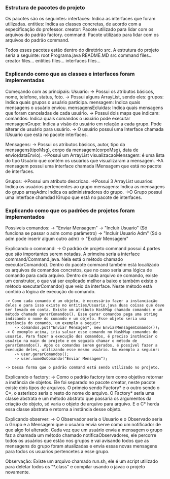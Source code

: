 ### Estrutura de pacotes do projeto ###
Os pacotes são os seguintes:
    interfaces: Indica as interfaces que foram utilizadas. 
    entities: Indica as classes concretas, de acordo com a especificação do professor.
    creator: Pacote utilizado para lidar com os arquivos do padrão factory. 
    command: Pacote utilizado para lidar com os arquivos do padrão command.

Todos esses pacotes estão dentro do diretório src. 
A estrutura do projeto seria a seguinte:
    root
        Programa.java
        README.MD
        src
            command
                files...
            creator
                files...
            entities
                files...
            interfaces
                files...

### Explicando como que as classes e interfaces foram implementadas ###
Começando com as principais:
Usuario:
    -> Possui os atributos básicos, nome, telefone, status, foto.
    -> Possui alguns ArrayList, sendo eles:
        grupos: Indica quais grupos o usuário participa. 
        mensagem: Indica quais mensagens o usuário enviou.
        mensagensEcluidas: Indica quais mensagens que foram canceladas de cada usuário. 
    -> Possui dois maps que indicam:
        comandos: Indica quais comandos o usuário pode executar
        mensagenGrupo: Indica a visão do usuário em relação a cada grupo. Pode alterar de usuário para usuário.
    -> O usuário possui uma Interface chamada IUsuario que está no pacote interfaces. 

Mensagens:
    -> Possui os atributos básicos, autor, tipo da mensagens(tipoMsg), corpo da mensagem(corpoMsg), data de envio(dataEnvio).
    ->Possui um ArrayList
        visualizacaoMensagem: é uma lista do tipo Usuário que contém os usuários que visualizaram a mensagem.
    ->A mensagem possui uma interface chamada IMensagem que está no pacote de interfaces.

Grupos:
    ->Possui um atributo descricao.
    ->Possui 3 ArrayList
        usuarios: Indica os usuários pertencentes ao grupo
        mensagens: Indica as mensagens do grupo
        arrayAdm: Indica os administradores do grupo.
    ->O Grupo possui uma interface chamdad IGrupo que está no pacote de interfaces. 

### Explicando como que os padrões de projetos foram implementados ###
Possiveis comandos:
    -> "Enviar Mensagem"
    -> "Incluir Usuario"        (Só funciona se passar o adm como parâmetro)
    -> "Incluir Usuario Adm"    (Só o adm pode inserir algum outro adm)
    -> "Excluir Mensagem"

Explicando o command:
    -> O padrão de projeto command possui 4 partes que são importantes serem notadas. A primeira seria a interface command/Command.java. Nela está o método chamado executarComando(). Dentro do pacote command também está localizado os arquivos de comandos concretos, que no caso seria uma lógica de comando para cada arquivo. Dentro de cada arquivo de comando, existe um construtor, o que vai ser explicado melhor a baixo e também existe o método executarComando() que veio da interface. Neste método está contido a lógica de execução do comando. 

    -> Como cada comando é um objeto, é necessário fazer a instanciação deles e para isso existe no entities/Usuario.java duas coisas que deve ser levado em conta. Existe um atributo HashMap chamado comandos e um método chamado gerarComandos(). Esse gerar comandos pega uma string indicando o nome do comando e um objeto. Esse objeto seria uma instância do comando, um exemplo a seguir:
        -> comandos.put("Enviar Mensagem", new EnviarMensagemComando()); 
    -> O exemplo acima, iria salvar esse comando no HashMap comandos do usuario. Para fazer a execução dos comandos, é preciso instânciar o usuário na main do projeto e em seguida chamar o método de gerarComandos(). Após os comandos serem gerados, é possível fazer a execução deles, utilizando esse mesmo usuário. Um exemplo a seguinr:
        -> user.gerarComandos();
        -> user.nomeDoComando("Enviar Mensagem");
    
    -> Dessa forma que o padrão command está sendo utilizado no projeto. 

Explicando o factory:
    -> Como o padrão factory tem como objetivo retornar a instância de objetos. Ele foi separado no pacote creator, neste pacote existe dois tipos de arquivos. O primeio sendo Factory* e o outro sendo o C*, o asterisco seria o resto do nome do arquivo. O Factory* seria uma classe abstrata e um método abstrato que passaria os argumentos da criação do objeto, só varia o objeto de arquivo para arquivo. E o C* herda essa classe abstrata e retorna a instância desse objeto. 

Explicando observer:
    -> O Observador seria o Usuario e o Observado seria o Grupo e a Mensagem que o usuário envia serve como um notificador de que algo foi alterado. Cada vez que um usuário envia a mensagem o grupo faz a chamada um método chamado notificaObservadores, ele percorre todos os usuários que estão nos grupos e vai avisando todos que as mensagens do grupo foram atualizadas e envia essas novas mensagens para todos os usuarios pertencetes a esse grupo.

Observação:
    Existe um arquivo chamado run.sh, ele é um script utilizado para deletar todos os "*.class" e compilar usando o javac o projeto novamente.
